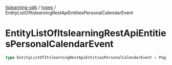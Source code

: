 [itslearning-sdk](../../modules.md) / [types](../index.md) / EntityListOfItslearningRestApiEntitiesPersonalCalendarEvent

# EntityListOfItslearningRestApiEntitiesPersonalCalendarEvent

```ts
type EntityListOfItslearningRestApiEntitiesPersonalCalendarEvent = PaginatedResponse<ItslearningRestApiEntitiesPersonalCalendarEvent>;
```
